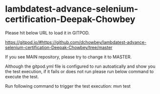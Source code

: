 # lambdatest-advance-selenium-certification-Deepak-Chowbey


Please hit below URL to load it in GITPOD.

https://gitpod.io/#https://github.com/dchowbey/lambdatest-advance-selenium-certification-Deepak-Chowbey/tree/master

If you see MAIN repository, please try to change it to MASTER.

Although the gitpod.yml file is configured to run autoatically and show you the test execution, if it fails or does not run please run below command to execute the test.

Run following command to trigger the test execution:
mvn test

